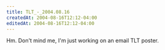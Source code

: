 ```yaml
---
title: TLT_-_2004.08.16
createdAt: 2004-08-16T12:12-04:00
editedAt: 2004-08-16T12:12-04:00
---
```


Hm. Don't mind me, I'm just working on an email TLT poster.

